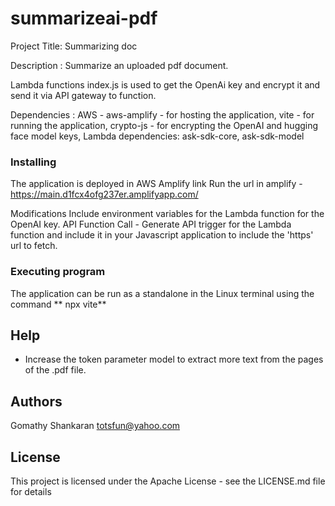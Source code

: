 # summarizeai-pdf
Project Title: Summarizing doc

Description : Summarize an uploaded pdf document.

Lambda functions index.js is used to get the OpenAi key and encrypt it and send it via API gateway to function.

Dependencies : 
AWS - aws-amplify -  for hosting the application, 
vite - for running the application, 
crypto-js -  for encrypting the OpenAI and hugging face model keys, 
Lambda dependencies: ask-sdk-core, ask-sdk-model

### Installing

The application is deployed in AWS Amplify link 
Run the url in amplify - https://main.d1fcx4ofg237er.amplifyapp.com/

Modifications
Include environment variables for the Lambda function for the OpenAI key.
API Function Call - Generate API trigger for the Lambda function and include it in your Javascript application to include the 'https' url to fetch. 

### Executing program


 The application can be run as a standalone in the Linux terminal using the command 
** npx vite**

## Help

- Increase the token parameter model to extract more text from the pages of the .pdf file.

## Authors

Gomathy Shankaran
totsfun@yahoo.com




## License

This project is licensed under the Apache License - see the LICENSE.md file for details



